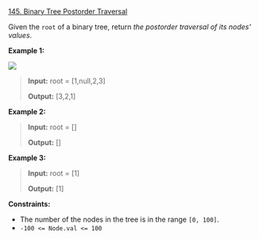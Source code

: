 [145\. Binary Tree Postorder Traversal](https://leetcode.com/problems/binary-tree-postorder-traversal/)

Given the `root` of a binary tree, return _the postorder traversal of its nodes' values_.

**Example 1:**

![](https://assets.leetcode.com/uploads/2020/08/28/pre1.jpg)

<blockquote>
<strong>Input:</strong> root = [1,null,2,3]

<strong>Output:</strong> [3,2,1]
</blockquote>

**Example 2:**

<blockquote>
<strong>Input:</strong> root = []

<strong>Output:</strong> []
</blockquote>

**Example 3:**

<blockquote>
<strong>Input:</strong> root = [1]

<strong>Output:</strong> [1]
</blockquote>

**Constraints:**

-   The number of the nodes in the tree is in the range `[0, 100]`.
-   `-100 <= Node.val <= 100`